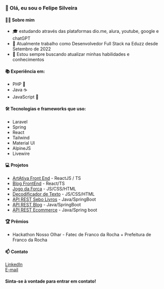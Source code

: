 ### 👋 Olá, eu sou o Felipe Silveira
####  🧑‍💻 Sobre mim
  - 🎓 estudando através das plataformas dio.me, alura, youtube, google e chatGPT
  - 💼 Atualmente trabalho como Desenvolvedor Full Stack na Eduzz desde Setembro de 2022
  - 🌱 Estou sempre buscando atualizar minhas habilidades e conhecimentos
####  📚 Experiência em:
- PHP 🐘
- Java ☕
- JavaScript 🚀
####  🛠️ Tecnologias e frameworks que uso:
- Laravel
- Spring
- React
- Tailwind
- Material UI
- AlpineJS
- Livewire

####  💻 Projetos
<ul><li><a href="https://artativa.netlify.app" target="_new">ArtAtiva Front End</a> - ReactJS / TS</li><li><a href="https://blogpessoal-reactjs-4wa9ejr4y-felipegaldy.vercel.app/login" target="_new">Blog FrontEnd</a> - React/TS</li><li><a href="https://felipegaldy.github.io/jogoDaForca/" target="_new">Jogo da Forca</a> - JS/CSS/HTML</li><li><a href="https://felipegaldy.github.io/decodificador-de-texto-alura-oracle-one-challenge/" target="_new">Decodificador de Texto</a> - JS/CSS/HTML</li><li><a href="https://sebomaresia.herokuapp.com/swagger-ui/index.html" target="_new">API REST Sebo Livros</a> - Java/SpringBoot</li><li><a href="https://blogpessoalgaldy.herokuapp.com/swagger-ui/index.html" target="_new">API REST Blog</a> - Java/SpringBoot</li><li><a href="https://artativa.herokuapp.com/swagger-ui/index.html" target="_new">API REST Ecommerce</a> - Java/Spring boot</li></ul>

####  🏆 Prêmios
- Hackathon Nosso Olhar - Fatec de Franco da Rocha + Prefeitura de Franco da Rocha

####  📫 Contato
<p>
    <a href="https://www.linkedin.com/in/felipesilveirasp/">LinkedIn</a><br>
    <a href="felipe.silveira4@fatec.sp.gov.br">E-mail</a><br>
</p>

####  Sinta-se à vontade para entrar em contato!
